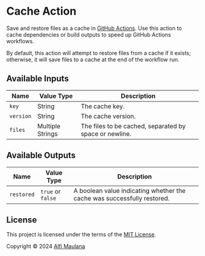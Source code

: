 # Cache Action

Save and restore files as a cache in [GitHub Actions](https://github.com/features/actions). Use this action to cache dependencies or build outputs to speed up GitHub Actions workflows.

By default, this action will attempt to restore files from a cache if it exists; otherwise, it will save files to a cache at the end of the workflow run.

## Available Inputs

| Name      | Value Type       | Description                                            |
| --------- | ---------------- | ------------------------------------------------------ |
| `key`     | String           | The cache key.                                         |
| `version` | String           | The cache version.                                     |
| `files`   | Multiple Strings | The files to be cached, separated by space or newline. |

## Available Outputs

| Name       | Value Type        | Description                                                             |
| ---------- | ----------------- | ----------------------------------------------------------------------- |
| `restored` | `true` or `false` | A boolean value indicating whether the cache was successfully restored. |

## License

This project is licensed under the terms of the [MIT License](./LICENSE).

Copyright © 2024 [Alfi Maulana](https://github.com/threeal)
